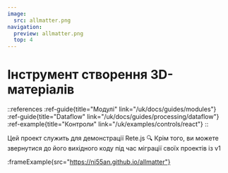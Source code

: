 ```yaml
---
image:
  src: allmatter.png
navigation:
  preview: allmatter.png
  top: 4
---
```


# Інструмент створення 3D-матеріалів

::references
:ref-guide{title="Модулі" link="/uk/docs/guides/modules"}
:ref-guide{title="Dataflow" link="/uk/docs/guides/processing/dataflow"}
:ref-example{title="Контроли" link="/uk/examples/controls/react"}
::

Цей проект служить для демонстрації Rete.js 🔍 Крім того, ви можете звернутися до його вихідного коду під час міграції своїх проектів із v1

:frameExample{src="https://ni55an.github.io/allmatter"}
